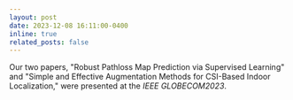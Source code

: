 ```yaml
---
layout: post
date: 2023-12-08 16:11:00-0400
inline: true
related_posts: false
---
```


Our two papers, "Robust Pathloss Map Prediction via Supervised Learning" and "Simple and Effective Augmentation Methods for CSI-Based Indoor Localization," were presented at the <i>IEEE GLOBECOM2023</i>.
